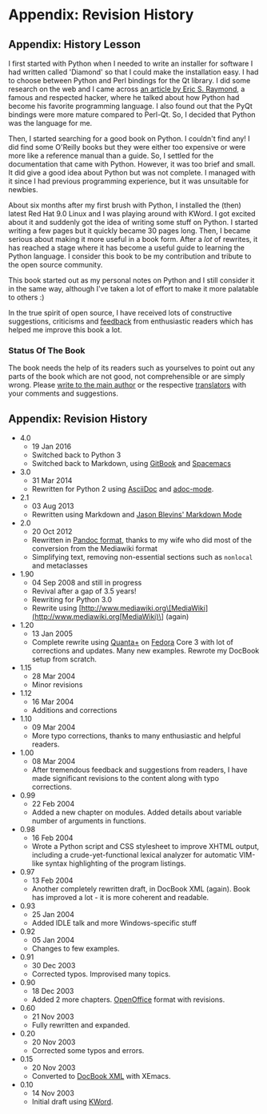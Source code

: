 # Appendix: Revision History

## Appendix: History Lesson <a id="history-lesson"></a>

I first started with Python when I needed to write an installer for software I had written called 'Diamond' so that I could make the installation easy. I had to choose between Python and Perl bindings for the Qt library. I did some research on the web and I came across [an article by Eric S. Raymond](http://www.python.org/about/success/esr/), a famous and respected hacker, where he talked about how Python had become his favorite programming language. I also found out that the PyQt bindings were more mature compared to Perl-Qt. So, I decided that Python was the language for me.

Then, I started searching for a good book on Python. I couldn't find any! I did find some O'Reilly books but they were either too expensive or were more like a reference manual than a guide. So, I settled for the documentation that came with Python. However, it was too brief and small. It did give a good idea about Python but was not complete. I managed with it since I had previous programming experience, but it was unsuitable for newbies.

About six months after my first brush with Python, I installed the \(then\) latest Red Hat 9.0 Linux and I was playing around with KWord. I got excited about it and suddenly got the idea of writing some stuff on Python. I started writing a few pages but it quickly became 30 pages long. Then, I became serious about making it more useful in a book form. After a _lot_ of rewrites, it has reached a stage where it has become a useful guide to learning the Python language. I consider this book to be my contribution and tribute to the open source community.

This book started out as my personal notes on Python and I still consider it in the same way, although I've taken a lot of effort to make it more palatable to others :\)

In the true spirit of open source, I have received lots of constructive suggestions, criticisms and [feedback](./#who-reads-bop) from enthusiastic readers which has helped me improve this book a lot.

### Status Of The Book

The book needs the help of its readers such as yourselves to point out any parts of the book which are not good, not comprehensible or are simply wrong. Please [write to the main author](https://github.com/luchk/byte-of-python/tree/b1af8a9f5fa02d7da0eefff7bd06b12a5acf1539/%7B%7B%20book.contactUrl%20%7D%7D) or the respective [translators](translations.md#translations) with your comments and suggestions.

## Appendix: Revision History <a id="revision-history"></a>

* 4.0
  * 19 Jan 2016
  * Switched back to Python 3
  * Switched back to Markdown, using [GitBook](https://www.gitbook.com) and [Spacemacs](http://spacemacs.org)
* 3.0
  * 31 Mar 2014
  * Rewritten for Python 2 using [AsciiDoc](http://asciidoctor.org/docs/what-is-asciidoc/) and [adoc-mode](https://github.com/sensorflo/adoc-mode/wiki).
* 2.1
  * 03 Aug 2013
  * Rewritten using Markdown and [Jason Blevins' Markdown Mode](http://jblevins.org/projects/markdown-mode/)
* 2.0
  * 20 Oct 2012
  * Rewritten in [Pandoc format](http://johnmacfarlane.net/pandoc/README.html), thanks to my wife who did most of the conversion from the Mediawiki format
  * Simplifying text, removing non-essential sections such as `nonlocal` and metaclasses
* 1.90
  * 04 Sep 2008 and still in progress
  * Revival after a gap of 3.5 years!
  * Rewriting for Python 3.0
  * Rewrite using [http://www.mediawiki.org\[MediaWiki](http://www.mediawiki.org[MediaWiki)\] \(again\)
* 1.20
  * 13 Jan 2005
  * Complete rewrite using [Quanta+](https://en.wikipedia.org/wiki/Quanta_Plus) on [Fedora](http://fedoraproject.org/) Core 3 with lot of corrections and updates. Many new examples. Rewrote my DocBook setup from scratch.
* 1.15
  * 28 Mar 2004
  * Minor revisions
* 1.12
  * 16 Mar 2004
  * Additions and corrections
* 1.10
  * 09 Mar 2004
  * More typo corrections, thanks to many enthusiastic and helpful readers.
* 1.00
  * 08 Mar 2004
  * After tremendous feedback and suggestions from readers, I have made significant revisions to the content along with typo corrections.
* 0.99
  * 22 Feb 2004
  * Added a new chapter on modules. Added details about variable number of arguments in functions.
* 0.98
  * 16 Feb 2004
  * Wrote a Python script and CSS stylesheet to improve XHTML output, including a crude-yet-functional lexical analyzer for automatic VIM-like syntax highlighting of the program listings.
* 0.97
  * 13 Feb 2004
  * Another completely rewritten draft, in DocBook XML \(again\). Book has improved a lot - it is more coherent and readable.
* 0.93
  * 25 Jan 2004
  * Added IDLE talk and more Windows-specific stuff
* 0.92
  * 05 Jan 2004
  * Changes to few examples.
* 0.91
  * 30 Dec 2003
  * Corrected typos. Improvised many topics.
* 0.90
  * 18 Dec 2003
  * Added 2 more chapters. [OpenOffice](https://en.wikipedia.org/wiki/OpenOffice) format with revisions.
* 0.60
  * 21 Nov 2003
  * Fully rewritten and expanded.
* 0.20
  * 20 Nov 2003
  * Corrected some typos and errors.
* 0.15
  * 20 Nov 2003
  * Converted to [DocBook XML](https://en.wikipedia.org/wiki/DocBook) with XEmacs.
* 0.10
  * 14 Nov 2003
  * Initial draft using [KWord](https://en.wikipedia.org/wiki/Kword).

